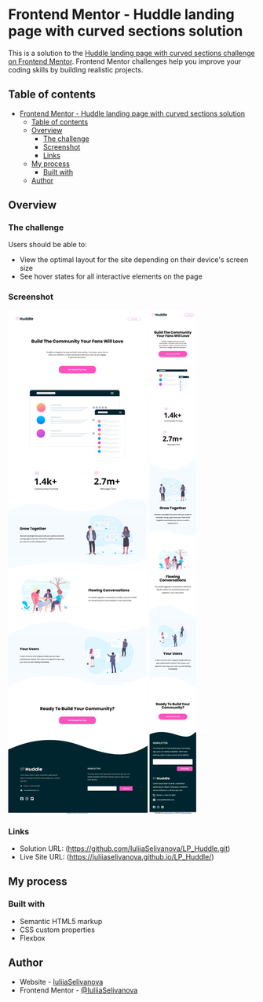 # Frontend Mentor - Huddle landing page with curved sections solution

This is a solution to the [Huddle landing page with curved sections challenge on Frontend Mentor](https://www.frontendmentor.io/challenges/huddle-landing-page-with-curved-sections-5ca5ecd01e82137ec91a50f2). Frontend Mentor challenges help you improve your coding skills by building realistic projects. 

## Table of contents

- [Frontend Mentor - Huddle landing page with curved sections solution](#frontend-mentor---huddle-landing-page-with-curved-sections-solution)
  - [Table of contents](#table-of-contents)
  - [Overview](#overview)
    - [The challenge](#the-challenge)
    - [Screenshot](#screenshot)
    - [Links](#links)
  - [My process](#my-process)
    - [Built with](#built-with)
  - [Author](#author)

## Overview

### The challenge

Users should be able to:

- View the optimal layout for the site depending on their device's screen size
- See hover states for all interactive elements on the page

### Screenshot

![Alt text](<Screenshot 2023-12-15 at 20-17-36 Frontend Mentor Huddle landing page with curved sections.png>)
![Alt text](image-1.png)

### Links

- Solution URL: (https://github.com/IuliiaSelivanova/LP_Huddle.git)
- Live Site URL: (https://iuliiaselivanova.github.io/LP_Huddle/)

## My process

### Built with

- Semantic HTML5 markup
- CSS custom properties
- Flexbox

## Author

- Website - [IuliiaSelivanova](https://github.com/IuliiaSelivanova)
- Frontend Mentor - [@IuliiaSelivanova](https://www.frontendmentor.io/profile/IuliiaSelivanova)

